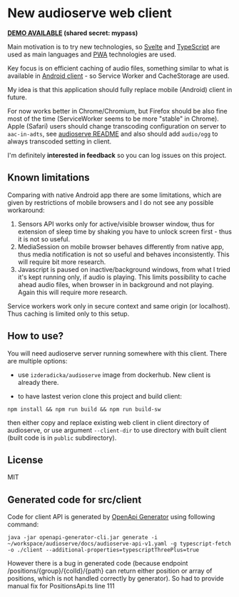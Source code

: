 # New audioserve web client 
**[DEMO AVAILABLE](https://audioserve.zderadicka.eu) (shared secret: mypass)**
  
Main motivation is to try new technologies, so [Svelte](https://svelte.dev) and [TypeScript](https://www.typescriptlang.org/) are used as main languages and [PWA](https://developer.mozilla.org/en-US/docs/Web/Progressive_web_apps) technologies are used.

Key focus is on efficient caching of audio files, something similar to what is available in [Android client](https://github.com/izderadicka/audioserve-android) - so Service Worker and CacheStorage are used.

My idea is that this application should fully replace mobile (Android) client in future.


For now works better in Chrome/Chromium, but Firefox should be also fine most of the time (ServiceWorker seems to be more "stable" in Chrome). Apple (Safari) users should change transcoding configuration on server to `aac-in-adts`, see [audioserve README](https://github.com/izderadicka/audioserve#alternative-transcodings-and-transcoding-configuration-for-apple-users) and also should add `audio/ogg` to always transcoded setting in client.

I'm definitely **interested in feedback** so you can log issues on this project.

## Known limitations 

Comparing with native Android app there are some limitations, which are given by restrictions of mobile browsers and I do not see any possible workaround:
1. Sensors API works only for active/visible browser window, thus for extension of sleep time by shaking you have to unlock screen first - thus it is not so useful.
2. MediaSession on mobile browser behaves differently from native app, thus media notification is not so useful and behaves inconsistently. This will require bit more research.
3. Javascript is paused on inactive/background windows, from what I tried it's kept running only, if audio is playing. This limits possibility to cache ahead audio files, when browser in in background and not playing. Again this will require more research. 

Service workers work only in secure context and same origin (or localhost). Thus caching is limited only to this setup.


## How to use?

You will need audioserve server running somewhere with this client. There are multiple options:

- use `izderadicka/audioserve` image from dockerhub. New client is already there.
  
- to have lastest verion clone this project and build client:

```
npm install && npm run build && npm run build-sw
```
then either copy and replace existing web client in client directory of audioserve, or use argument `--client-dir` to use directory with built client (built code is in `public` subdirectory).


## License 
MIT

## Generated code for src/client

Code for client API is generated by [OpenApi Generator](https://github.com/OpenAPITools/openapi-generator) using following command:

```
java -jar openapi-generator-cli.jar generate -i ~/workspace/audioserve/docs/audioserve-api-v1.yaml -g typescript-fetch -o ./client --additional-properties=typescriptThreePlus=true
```

However there is a bug in generated code (because endpoint /positions/{group}/{colId}/{path} can return either position or array of positions, which is not handled correctly by generator). So had to provide manual fix for PositionsApi.ts line 111



